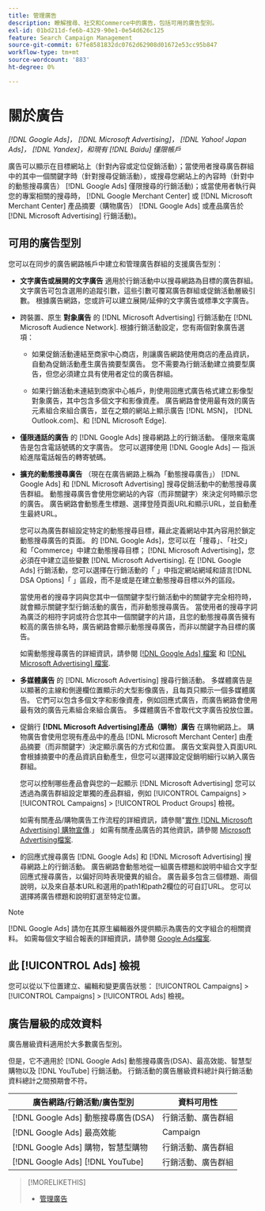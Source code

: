 ```yaml
---
title: 管理廣告
description: 瞭解搜尋、社交和Commerce中的廣告，包括可用的廣告型別。
exl-id: 01bd211d-fe6b-4329-90e1-0e54d626c125
feature: Search Campaign Management
source-git-commit: 67fe8581832dc0762d62908d01672e53cc95b847
workflow-type: tm+mt
source-wordcount: '883'
ht-degree: 0%

---
```


# 關於廣告

*[!DNL Google Ads]， [!DNL Microsoft Advertising]， [!DNL Yahoo! Japan Ads]， [!DNL Yandex]，和現有 [!DNL Baidu] 僅限帳戶*

廣告可以顯示在目標網站上（針對內容或定位促銷活動）；當使用者搜尋廣告群組中的其中一個關鍵字時（針對搜尋促銷活動），或搜尋您網站上的內容時（針對中的動態搜尋廣告） [!DNL Google Ads] 僅限搜尋的行銷活動)；或當使用者執行與您的專案相關的搜尋時， [!DNL Google Merchant Center] 或 [!DNL Microsoft Merchant Center] 產品摘要（購物廣告） [!DNL Google Ads] 或產品廣告於 [!DNL Microsoft Advertising] 行銷活動)。

## 可用的廣告型別

您可以在同步的廣告網路帳戶中建立和管理廣告群組的支援廣告型別：

* **文字廣告或展開的文字廣告** 適用於行銷活動中以搜尋網路為目標的廣告群組。 文字廣告可包含選用的追蹤引數，這些引數可覆寫廣告群組或促銷活動層級引數。 根據廣告網路，您或許可以建立展開/延伸的文字廣告或標準文字廣告。

* 跨裝置、原生 **對象廣告** 的 [!DNL Microsoft Advertising] 行銷活動在 [!DNL Microsoft Audience Network]. 根據行銷活動設定，您有兩個對象廣告選項：

   * 如果促銷活動連結至商家中心商店，則讓廣告網路使用商店的產品資訊，自動為促銷活動產生廣告摘要型廣告。 您不需要為行銷活動建立摘要型廣告，但您必須建立具有使用者定位的廣告群組。

   * 如果行銷活動未連結到商家中心帳戶，則使用回應式廣告格式建立影像型對象廣告，其中包含多個文字和影像資產。 廣告網路會使用最有效的廣告元素組合來組合廣告，並在之類的網站上顯示廣告 [!DNL MSN]， [!DNL Outlook.com]、和 [!DNL Microsoft Edge].

* **僅限通話的廣告** 的 [!DNL Google Ads] 搜尋網路上的行銷活動。 僅限來電廣告是包含電話號碼的文字廣告。 您可以選擇使用 [!DNL Google Ads] — 指派給進階電話報告的轉寄號碼。

* **擴充的動態搜尋廣告** （現在在廣告網路上稱為「動態搜尋廣告」） [!DNL Google Ads] 和 [!DNL Microsoft Advertising] 搜尋促銷活動中的動態搜尋廣告群組。 動態搜尋廣告會使用您網站的內容（而非關鍵字）來決定何時顯示您的廣告。 廣告網路會動態產生標題、選擇登陸頁面URL和顯示URL，並自動產生最終URL。

  您可以為廣告群組設定特定的動態搜尋目標，藉此定義網站中其內容用於鎖定動態搜尋廣告的頁面。 的 [!DNL Google Ads]，您可以在「搜尋」、「社交」和「Commerce」中建立動態搜尋目標； [!DNL Microsoft Advertising]，您必須在中建立這些變數 [!DNL Microsoft Advertising]. 在 [!DNL Google Ads] 行銷活動，您可以選擇在行銷活動的「 」中指定網站網域和語言[!DNL DSA Options]「 」區段，而不是或是在建立動態搜尋目標以外的區段。

  當使用者的搜尋字詞與您其中一個關鍵字型行銷活動中的關鍵字完全相符時，就會顯示關鍵字型行銷活動的廣告，而非動態搜尋廣告。 當使用者的搜尋字詞為廣泛的相符字詞或符合您其中一個關鍵字的片語，且您的動態搜尋廣告擁有較高的廣告排名時，廣告網路會顯示動態搜尋廣告，而非以關鍵字為目標的廣告。

  如需動態搜尋廣告的詳細資訊，請參閱 [[!DNL Google Ads] 檔案](https://support.google.com/google-ads/answer/2471185) 和 [[!DNL Microsoft Advertising] 檔案](https://help.ads.microsoft.com/#apex/ads/en/56794).

* **多媒體廣告** 的 [!DNL Microsoft Advertising] 搜尋行銷活動。 多媒體廣告是以顯著的主線和側邊欄位置顯示的大型影像廣告，且每頁只顯示一個多媒體廣告。 它們可以包含多個文字和影像資產，例如回應式廣告，而廣告網路會使用最有效的廣告元素組合來組合廣告。 多媒體廣告不會取代文字廣告投放位置。

* 促銷行 **[!DNL Microsoft Advertising]產品（購物）廣告** 在購物網路上。 購物廣告會使用您現有產品中的產品 [!DNL Microsoft Merchant Center] 由產品摘要（而非關鍵字）決定顯示廣告的方式和位置。 廣告文案與登入頁面URL會根據摘要中的產品資訊自動產生，但您可以選擇設定促銷明細行以納入廣告群組。

  您可以控制哪些產品會與您的一起顯示 [!DNL Microsoft Advertising] 您可以透過為廣告群組設定單獨的產品群組，例如 [!UICONTROL Campaigns] > [!UICONTROL Campaigns] > [!UICONTROL Product Groups] 檢視。

  如需有關產品/購物廣告工作流程的詳細資訊，請參閱&quot;[實作 [!DNL Microsoft Advertising] 購物宣傳](/help/search-social-commerce/campaign-management/special-campaign-types/microsoft-shopping-campaigns.md).」  如需有關產品廣告的其他資訊，請參閱 [Microsoft Advertising檔案](https://help.ads.microsoft.com/#apex/3/en/51082).

* 的回應式搜尋廣告 [!DNL Google Ads] 和 [!DNL Microsoft Advertising] 搜尋網路上的行銷活動。 廣告網路會動態地從一組廣告標題和說明中組合文字型回應式搜尋廣告，以偏好同時表現優異的組合。 廣告最多包含三個標題、兩個說明，以及來自基本URL和選用的path1和path2欄位的可自訂URL。 您可以選擇將廣告標題和說明釘選至特定位置。

>[!NOTE]
>
>[!DNL Google Ads] 請勿在其原生編輯器外提供顯示為廣告的文字組合的相關資料。 如需每個文字組合報表的詳細資訊，請參閱 [Google Ads檔案](https://support.google.com/google-ads/answer/7684791).

## 此 [!UICONTROL Ads] 檢視

您可以從以下位置建立、編輯和變更廣告狀態： [!UICONTROL Campaigns] > [!UICONTROL Campaigns] > [!UICONTROL Ads] 檢視。

## 廣告層級的成效資料

廣告層級資料適用於大多數廣告型別。

但是，它不適用於 [!DNL Google Ads] 動態搜尋廣告(DSA)、最高效能、智慧型購物以及 [!DNL YouTube] 行銷活動。 行銷活動的廣告層級資料總計與行銷活動資料總計之間預期會不符。

| 廣告網路/行銷活動/廣告型別 | 資料可用性 |
|---|---|
| [!DNL Google Ads] 動態搜尋廣告(DSA) | 行銷活動、廣告群組 |
| [!DNL Google Ads] 最高效能 | Campaign |
| [!DNL Google Ads] 購物，智慧型購物 | 行銷活動、廣告群組 |
| [!DNL Google Ads] [!DNL YouTube] | 行銷活動、廣告群組 |

>[!MORELIKETHIS]
>
>* [管理廣告](ad-manage.md)
